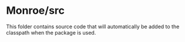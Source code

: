 # Monroe/src

This folder contains source code that will automatically be added to the classpath when
the package is used.
